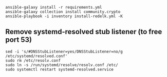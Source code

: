 ```
ansible-galaxy install -r requirements.yml
ansible-galaxy collection install community.crypto
ansible-playbook -i inventory install-redelk.yml -K
```

## Remove systemd-resolved stub listener (to free port 53)

```
sed -i 's/#DNSStubListener=yes/DNSStubListener=no/g /etc/systemd/resolved.conf'
sudo rm /etc/resolv.conf
sudo ln -s /run/systemd/resolve/resolv.conf /etc/
sudo systemctl restart systemd-resolved.service
```
